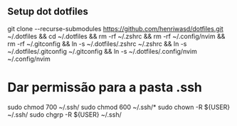 ## Setup dot dotfiles
git clone --recurse-submodules https://github.com/henriwasd/dotfiles.git ~/.dotfiles &&
cd ~/.dotfiles &&
rm -rf ~/.zshrc &&
rm -rf ~/.config/nvim &&
rm -rf ~/.gitconfig &&
ln -s ~/.dotfiles/.zshrc ~/.zshrc &&
ln -s ~/.dotfiles/.gitconfig ~/.gitconfig &&
ln -s ~/.dotfiles/.config/nvim ~/.config/nvim


# Dar permissão para a pasta .ssh
sudo chmod 700 ~/.ssh/
sudo chmod 600 ~/.ssh/*
sudo chown -R ${USER} ~/.ssh/
sudo chgrp -R ${USER} ~/.ssh/
